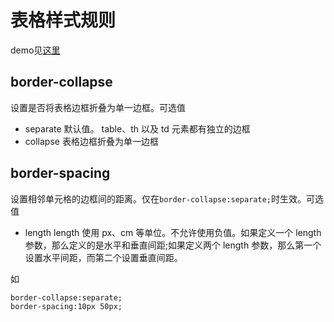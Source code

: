 # 表格样式规则
demo见[这里](demo/index.html)

## border-collapse
设置是否将表格边框折叠为单一边框。可选值
* separate 默认值。 table、th 以及 td 元素都有独立的边框
* collapse 表格边框折叠为单一边框

## border-spacing
设置相邻单元格的边框间的距离。仅在`border-collapse:separate;`时生效。可选值
* length length 使用 px、cm 等单位。不允许使用负值。如果定义一个 length 参数，那么定义的是水平和垂直间距;如果定义两个 length 参数，那么第一个设置水平间距，而第二个设置垂直间距。

如
```
border-collapse:separate;
border-spacing:10px 50px;
```